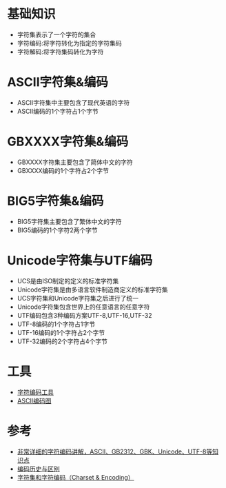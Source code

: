 # 基础知识

* 字符集表示了一个字符的集合
* 字符编码:将字符转化为指定的字符集码
* 字符解码:将字符集码转化为字符

# ASCII字符集&编码

* ASCII字符集中主要包含了现代英语的字符
* ASCII编码的1个字符占1个字节

#  GBXXXX字符集&编码

* GBXXXX字符集主要包含了简体中文的字符
* GBXXXX编码的1个字符占2个字节

# BIG5字符集&编码

* BIG5字符集主要包含了繁体中文的字符
* BIG5编码的1个字符2两个字节

# Unicode字符集与UTF编码

* UCS是由ISO制定的定义的标准字符集
* Unicode字符集是由多语言软件制造商定义的标准字符集
* UCS字符集和Unicode字符集之后进行了统一
* Unicode字符集包含世界上的任意语言的任意字符
* UTF编码包含3种编码方案UTF-8,UTF-16,UTF-32
* UTF-8编码的1个字符占1字节
* UTF-16编码的1个字符占2个字节
* UTF-32编码的2个字符占4个字节

# 工具

* [字符编码工具](https://www.sojson.com/ascii.html)
* [ASCII编码图](http://www.asciima.com/ascii/12.html)

# 参考

* [非常详细的字符编码讲解，ASCII、GB2312、GBK、Unicode、UTF-8等知识点](https://www.bilibili.com/video/BV1gZ4y1x7p7?from=search&seid=14247211453619371134)
* [编码历史与区别](https://www.cnblogs.com/try-catch/p/4545815.html)
* [字符集和字符编码（Charset & Encoding）](https://www.runoob.com/w3cnote/charset-encoding.html)